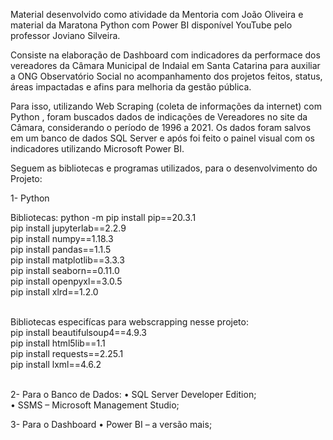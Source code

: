 Material desenvolvido como atividade da Mentoria com João Oliveira e material da Maratona Python com Power BI disponível YouTube  pelo professor Joviano Silveira.

Consiste na elaboração de Dashboard com indicadores da performace dos vereadores da Câmara Municipal de Indaial em Santa Catarina para auxiliar a ONG Observatório Social no acompanhamento dos projetos feitos, status, áreas impactadas e afins para melhoria da gestão pública.

Para isso, utilizando Web Scraping  (coleta de informações da internet) com Python , foram buscados dados de indicações de Vereadores no site da Câmara, considerando o período de 1996 a 2021. Os dados foram salvos em um banco de dados SQL Server e após foi feito o painel visual com os indicadores utilizando Microsoft Power BI.

Seguem as bibliotecas e programas utilizados, para o desenvolvimento do Projeto:

1- Python

Bibliotecas:
python -m pip install pip==20.3.1 <br> 
pip install jupyterlab==2.2.9 <br> 
pip install numpy==1.18.3  <br>
pip install pandas==1.1.5  <br>
pip install matplotlib==3.3.3 <br>
pip install seaborn==0.11.0 <br>
pip install openpyxl==3.0.5 <br>
pip install xlrd==1.2.0 <br><br>

Bibliotecas especifícas para webscrapping nesse projeto:<br>
pip install beautifulsoup4==4.9.3 <br>
pip install html5lib==1.1 <br>
pip install requests==2.25.1 <br>
pip install lxml==4.6.2 <br><br>

2- Para o Banco de Dados:
•	SQL Server Developer Edition;<br>
•	SSMS – Microsoft Management Studio;<br>

3- Para o Dashboard
•	Power BI – a versão mais;<br>




